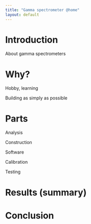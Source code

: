 ```yaml
---
title: "Gamma spectrometer @home"
layout: default
---
```


# Introduction

About gamma spectrometers

# Why?

Hobby, learning

Building as simply as possible

# Parts

Analysis

Construction

Software

Calibration

Testing

# Results (summary)

# Conclusion
